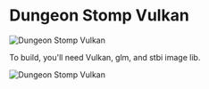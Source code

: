 # Dungeon Stomp Vulkan

![Dungeon Stomp Vulkan](../main/Textures/screenshot13.jpg)

To build, you'll need Vulkan, glm, and stbi image lib.

![Dungeon Stomp Vulkan](../main/Textures/screenshot12.jpg)

